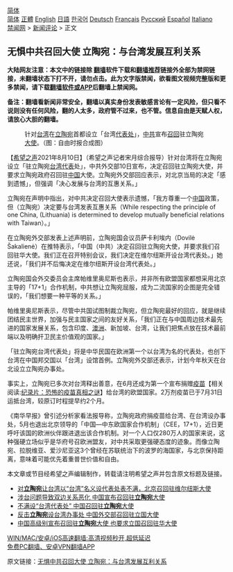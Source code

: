  <!-- 面包屑导航 --> <div class="breadcrumb"><!-- GTranslate: https://gtranslate.io/ -->  <div class="switcher notranslate">  <div class="selected">  <a href="#" onclick="return false;"> 简体</a>  </div>  <div class="option">  <a href="https://www.bannedbook.org" onclick="doGTranslate('zh-CN|zh-CN');jQuery('div.switcher div.selected a').html(jQuery(this).html());return false;" title="简体中文" class="nturl selected"> 简体</a>  <a href="https://www.bannedbook.org/zh-tw/" onclick="doGTranslate('zh-CN|zh-TW');jQuery('div.switcher div.selected a').html(jQuery(this).html());return false;" title="繁體中文" class="nturl"> 正體</a>  <a href="https://www.bannedbook.org/en/" onclick="doGTranslate('zh-CN|en');jQuery('div.switcher div.selected a').html(jQuery(this).html());return false;" title="English" class="nturl"> English</a>  <a href="https://www.bannedbook.org/ja/" onclick="doGTranslate('zh-CN|ja');jQuery('div.switcher div.selected a').html(jQuery(this).html());return false;" title="日本語" class="nturl"> 日語</a>  <a href="https://www.bannedbook.org/ko/" onclick="doGTranslate('zh-CN|ko');jQuery('div.switcher div.selected a').html(jQuery(this).html());return false;" title="한국어" class="nturl"> 한국어</a>  <a href="https://www.bannedbook.org/de/" onclick="doGTranslate('zh-CN|de');jQuery('div.switcher div.selected a').html(jQuery(this).html());return false;" title="Deutsch" class="nturl"> Deutsch</a>  <a href="https://www.bannedbook.org/fr/" onclick="doGTranslate('zh-CN|fr');jQuery('div.switcher div.selected a').html(jQuery(this).html());return false;" title="Français" class="nturl"> Français</a>  <a href="https://www.bannedbook.org/ru/" onclick="doGTranslate('zh-CN|ru');jQuery('div.switcher div.selected a').html(jQuery(this).html());return false;" title="Русский" class="nturl"> Русский</a>  <a href="https://www.bannedbook.org/es/" onclick="doGTranslate('zh-CN|es');jQuery('div.switcher div.selected a').html(jQuery(this).html());return false;" title="Español" class="nturl"> Español</a>  <a href="https://www.bannedbook.org/it/" onclick="doGTranslate('zh-CN|it');jQuery('div.switcher div.selected a').html(jQuery(this).html());return false;" title="Italiano" class="nturl"> Italiano</a>  </div>  </div>      <div class='breadcrumb-sub'><!-- Breadcrumb NavXT 6.3.0 --> <a href="https://www.bannedbook.org/" class="home">禁闻网</a> &gt; <a href="https://www.bannedbook.org/bnews/comments/" class="category">新闻评论</a> &gt; 正文</div></div><h2>无惧中共召回大使 立陶宛：与台湾发展互利关系</h2> <p class="notice"><b>大陆网友注意：本文中的链接除 <a href="https://github.com/bannedbook/fanqiang" >翻墙</a>软件下载和<a href="https://github.com/killgcd/justmysocks/blob/master/README.md">翻墙推荐</a>链接外全部为禁网链接，未翻墙状态下打不开，请勿点击。此为文字版禁闻，欲看图文视频完整版和更多禁闻，请下载<a href="https://github.com/bannedbook/fanqiang">翻墙软件或APP</a>后翻墙上禁闻网。</p><p>备注：翻墙看新闻非常安全，翻墙以真实身份发表敏感言论有一定风险，但只看不说则没有任何风险，翻的人太多，政府管不过来，也不管。信息自由是天赋人权，请放心大胆的翻墙。</b></p>  <div class="entry"> <figure><figcaption>针对<a href="https://www.bannedbook.org/bnews/tag/%e5%8f%b0%e6%b9%be/" class="st_tag internal_tag" rel="tag" title="标签 台湾 下的日志">台湾</a>在<a href="https://www.bannedbook.org/bnews/tag/%e7%ab%8b%e9%99%b6%e5%ae%9b/" class="st_tag internal_tag" rel="tag" title="标签 立陶宛 下的日志">立陶宛</a>首都设立「台湾<a href="https://www.bannedbook.org/bnews/tag/%E4%BB%A3%E8%A1%A8%E5%A4%84/" class="st_tag internal_tag" rel="tag" title="标签 代表处 下的日志">代表处</a>」，<a href="https://www.bannedbook.org/bnews/tag/%e4%b8%ad%e5%85%b1/" class="st_tag internal_tag" rel="tag" title="标签 中共 下的日志">中共</a>宣布<a href="https://www.bannedbook.org/bnews/tag/%E5%8F%AC%E5%9B%9E/" class="st_tag internal_tag" rel="tag" title="标签 召回 下的日志">召回</a>驻立陶宛<a href="https://www.bannedbook.org/bnews/tag/%E5%A4%A7%E4%BD%BF/" class="st_tag internal_tag" rel="tag" title="标签 大使 下的日志">大使</a>。（图：自由时报合成图）</figcaption></figure> <p>【<span class='wp_keywordlink_affiliate'><a href="https://www.soundofhope.org" title="希望之声" target="_blank">希望之声</a></span>2021年8月10日】（希望之声记者宋月综合报导）针对台湾将在立陶宛设立「驻立陶宛<a href="https://www.bannedbook.org/bnews/tag/%E5%8F%B0%E6%B9%BE%E4%BB%A3%E8%A1%A8/" class="st_tag internal_tag" rel="tag" title="标签 台湾代表 下的日志">台湾代表</a>处」，中共外交部10日宣布，决定召回驻立陶宛大使，并要求立陶宛政府召回驻<span class='wp_keywordlink_affiliate'><a href="https://www.bannedbook.org/" title="中国" target="_blank">中国</a></span>大使。立陶宛外交部回应表示，对北京当局的决定「感到遗憾」，但强调「决心发展与台湾的互惠关系。」</p> <p>立陶宛在声明中指出，对中共决定召回大使表示遗憾，「我方尊重一个<a href="https://www.bannedbook.org/bnews/tag/%E4%B8%AD%E5%9B%BD/" class="st_tag internal_tag" rel="tag" title="标签 中国 下的日志">中国</a>政策，但（立陶宛）决定要与台湾发表互惠关系（While respecting the principle of one China, (Lithuania) is determined to develop mutually beneficial relations with Taiwan）。」</p>  <p>在立陶宛外交部发表上述声明前，立陶宛国会议员萨卡利埃内（Dovilė Šakalienė）在推特表示，「中国（中共）决定召回驻立陶宛大使，并要求我们召回驻华大使。我们正在召开特别会议，我们决定在维尔纽斯开设台湾代表处。」她还说，「我们并不后悔决定在维尔纽斯开设台湾代表处。」</p> <p>立陶宛国会外交委员会主席帕维里奥尼斯也表示，并非所有欧盟国家都想采用北京主导的「17+1」合作机制，中共想让立陶宛屈服，成为二流国家的企图是完全错误的，「我们想要一种平等的关系。」</p>  <p>帕维里奥尼斯表示，尽管中共国试图制裁立陶宛，但立陶宛最好的回应，就是继续团结民主世界，加强与民主国家之间的友好关系，「我们正在与中国周边技术最先进的国家发展关系，包含印度、<a href="https://www.bannedbook.org/bnews/tag/%e6%be%b3%e6%b4%b2/" class="st_tag internal_tag" rel="tag" title="标签 澳洲 下的日志">澳洲</a>、新加坡、台湾，让我们把焦点放在技术最前端以及明确扞卫民主价值观的国家。」</p> <p>「驻立陶宛台湾代表处」将是中华民国在欧洲第一个以台湾为名的代表处，也创下台湾在中国邦交国以「台湾」设馆首例。立陶宛外交部还表示，计划今年秋天在台北设立立陶宛办事处。</p>  <p>事实上，立陶宛已多次对台湾释出善意，在6月还成为第一个宣布捐赠<span class='wp_keywordlink'><a href="https://www.bannedbook.org/bnews/tculture/20160630/551027.html" title="疫苗" target="_blank">疫苗</a></span>【相关阅读:<a href='https://www.bannedbook.org/bnews/topimagenews/20180408/925060.html' target='_blank'>纪录片：恐怖的疫苗真相之谜</a>】给台湾的欧盟国家。2万剂疫苗已于7月31日运抵台湾，较原订时程提早约2个月。</p> <p>《南华早报》曾引述分析家看法报导称，立陶宛政府捐疫苗给台湾、在台湾设办事处，5月也退出北京领导的「中国—中东欧国家合作机制」（CEE，17+1），近日更呼吁该国的欧洲伙伴跟进退出该合作机制。对一个人口仅280万人的国家来说，这种强硬立场似乎是华府号召欧洲盟友，对中共采取更强硬态度的迹象。而像立陶宛、拉脱维亚、爱沙尼亚这3个曾经在苏联统治下的波罗的海国家，与北京保持距离，意味着可能优先着重普世价值和自由。</p>  <p>本文章或节目经希望之声编辑制作，转载请注明希望之声并包含原文标题及链接。 </p> <ul class='op-related-articles' title='相关阅读'> <li><a href='https://www.bannedbook.org/bnews/headline/20210810/1603858.html' target='_blank'>对<b>立陶宛</b>让台湾以“台湾”名义设代表处表不满，北京召回驻维尔纽斯大使</a></li> <li><a href='https://www.bannedbook.org/bnews/headline/20210810/1603792.html' target='_blank'>涉台问题导致双边关系恶化 中国宣布召回驻<b>立陶宛</b>大使</a></li> <li><a href='https://www.bannedbook.org/bnews/comments/20210810/1603774.html' target='_blank'>不满设“台湾代表处” 中国召回驻<b>立陶宛</b>大使</a></li> <li><a href='https://www.bannedbook.org/bnews/ssgc/20210810/1603773.html' target='_blank'>反击<b>立陶宛</b>设台湾办事处 中国外交部召回驻立国大使</a></li> <li><a href='https://www.bannedbook.org/bnews/headline/20210810/1603734.html' target='_blank'>中国高级别宣布召回驻<b>立陶宛</b>大使 也要求立国召回驻华大使</a></li> </ul> <p class="texttj"> <a href="https://github.com/bannedbook/fanqiang/wiki/V2ray%E6%9C%BA%E5%9C%BA" target="_blank">WIN/MAC/安卓/iOS高速翻墙:高清视频秒开,超低延迟</a><br/> <a href="https://github.com/bannedbook/fanqiang/wiki/%E7%A6%81%E9%97%BB%E7%BD%91%E5%AE%89%E5%8D%93%E7%BF%BB%E5%A2%99%E6%96%B0%E9%97%BBAPP" target="_blank">免费PC翻墙、安卓VPN翻墙APP</a></p><p>原文链接：<a class="src_link"  href="https://www.soundofhope.org/post/534050" target="_blank">无惧中共召回大使 立陶宛：与台湾发展互利关系</a></p><a name='sharetosocial'></a>  <div style="margin-bottom:5px;padding-bottom:5px;clear:both"> <div id="archive-pix-1" class="banner-ads"> <!-- AuctionX Display platform tag START --> <div id="26318x728x90x621x_ADSLOT2" clicktrack="%%CLICK_URL_ESC%%"></div> <!-- AuctionX Display platform tag END --> </div> <div id="archive-pix-2" class="banner-ads"> <!-- AuctionX Display platform tag START --> <div id="26315x300x250x621x_ADSLOT2" clicktrack="%%CLICK_URL_ESC%%"></div> <!-- AuctionX Display platform tag END --> </div> </div>  <div id="archive-pix-1" class="banner-ads"> <!-- AuctionX Display platform tag START --> <div id="26318x728x90x621x_ADSLOT3" clicktrack="%%CLICK_URL_ESC%%"></div> <!-- AuctionX Display platform tag END --> </div> </div><!--END ENTRY--> 